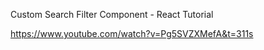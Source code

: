 Custom Search Filter Component - React Tutorial

https://www.youtube.com/watch?v=Pg5SVZXMefA&t=311s
